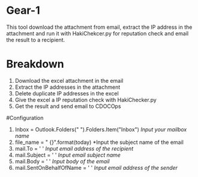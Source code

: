 # Gear-1
This tool download the attachment from email, extract the IP address in the attachment and run it with HakiChekcer.py for reputation check and email the result to a recipient.

# Breakdown
1. Download the excel attachment in the email
2. Extract the IP addresses in the attachment
3. Delete duplicate IP addresses in the excel
4. Give the excel a IP reputation check with HakiChecker.py
5. Get the result and send email to CDOCOps

#Configuration
1. Inbox = Outlook.Folders(" ").Folders.Item("Inbox") *Input your mailbox name*
2. file_name = " {}".format(today) *Input the subject name of the email
3. mail.To = ' '  *Input email address of the recipient*
4. mail.Subject = ' ' *Input email subject name*
5. mail.Body = ' '  *Input body of the email*
6. mail.SentOnBehalfOfName = ' '  *Input email address of the sender*
